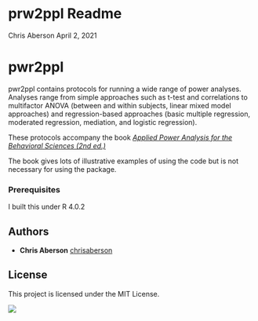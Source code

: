 prw2ppl Readme
================
Chris Aberson
April 2, 2021

# pwr2ppl

pwr2ppl contains protocols for running a wide range of power analyses.
Analyses range from simple approaches such as t-test and correlations to
multifactor ANOVA (between and within subjects, linear mixed model
approaches) and regression-based approaches (basic multiple regression,
moderated regression, mediation, and logistic regression).

These protocols accompany the book [*Applied Power Analysis for the
Behavioral Sciences (2nd
ed.)*](https://www.routledge.com/Applied-Power-Analysis-for-the-Behavioral-Sciences-2nd-Edition-2nd-Edition/Aberson/p/book/9781138044593)

The book gives lots of illustrative examples of using the code but is
not necessary for using the package.

### Prerequisites

I built this under R 4.0.2

## Authors

  - **Chris Aberson** [chrisaberson](https://github.com/chrisaberson)

## License

This project is licensed under the MIT License.

[![](https://cranlogs.r-pkg.org/badges/pwr2ppl)](https://cran.r-project.org/package=pwr2ppl)


